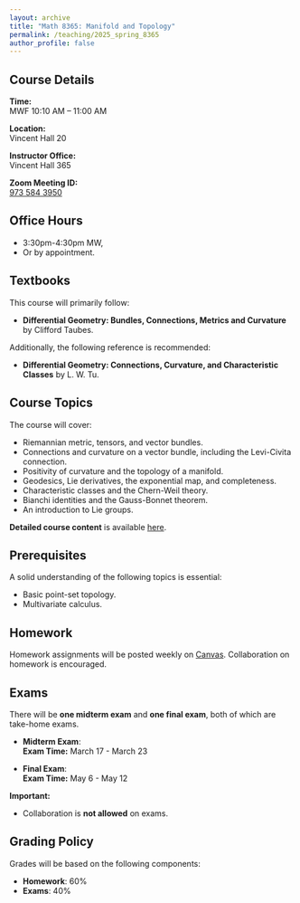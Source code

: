 ```yaml
---
layout: archive
title: "Math 8365: Manifold and Topology"
permalink: /teaching/2025_spring_8365
author_profile: false
---
```


## Course Details

**Time:**  
MWF 10:10 AM – 11:00 AM  

**Location:**  
Vincent Hall 20  

**Instructor Office:**  
Vincent Hall 365  

**Zoom Meeting ID:**  
[973 584 3950](https://umn.zoom.us/j/9735843950)  

## Office Hours
- 3:30pm-4:30pm MW, 
- Or by appointment.  

## Textbooks
This course will primarily follow:  
- **Differential Geometry: Bundles, Connections, Metrics and Curvature** by Clifford Taubes.  

Additionally, the following reference is recommended:  
- **Differential Geometry: Connections, Curvature, and Characteristic Classes** by L. W. Tu.  

## Course Topics
The course will cover:  
- Riemannian metric, tensors, and vector bundles.  
- Connections and curvature on a vector bundle, including the Levi-Civita connection.  
- Positivity of curvature and the topology of a manifold.  
- Geodesics, Lie derivatives, the exponential map, and completeness.  
- Characteristic classes and the Chern-Weil theory.  
- Bianchi identities and the Gauss-Bonnet theorem.  
- An introduction to Lie groups.  

**Detailed course content** is available [here](https://erkaobao.github.io/math/teaching/2025_spring_8365_course_content).  

## Prerequisites
A solid understanding of the following topics is essential:  
- Basic point-set topology.  
- Multivariate calculus.  

## Homework
Homework assignments will be posted weekly on [Canvas](https://canvas.umn.edu/courses/483935).
Collaboration on homework is encouraged.  

## Exams
There will be **one midterm exam** and **one final exam**, both of which are take-home exams.  

- **Midterm Exam**:  
  **Exam Time:** March 17 - March 23

- **Final Exam**:  
  **Exam Time:** May 6 - May 12

**Important:**  
- Collaboration is **not allowed** on exams.  

## Grading Policy
Grades will be based on the following components:  
- **Homework**: 60%  
- **Exams**: 40%  
